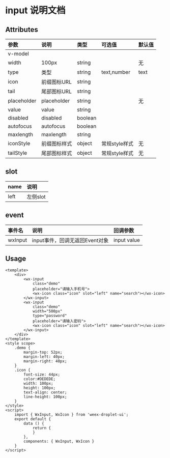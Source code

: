 # input 说明文档

## Attributes

| 参数 | 说明 | 类型 | 可选值 | 默认值 |
| :--- | :--- | :--- | :--- | :--- |
| v-model |  |  |  |  |
| width | 100px | string |  | 无 |
| type | 类型 | string | text,number | text |
| icon | 前缀图标URL | string |  |  |
| tail | 尾部图标URL | string |  |  |
| placeholder | placeholder | string |  | 无 |
| value | value | string |  |  |
| disabled | disabled | boolean |  |  |
| autofocus | autofocus | boolean |  |  |
| maxlength | maxlength | string |  |  |
| iconStyle | 前缀图标样式 | object | 常规style样式 | 无 |
| tailStyle | 尾部图标样式 | object | 常规style样式 | 无 |

## slot

| name | 说明 |
| :--- | :--- |
| left | 左侧slot |

## event

| 事件名 | 说明 | 回调参数 |
| :--- | :--- | :--- |
| wxInput | input事件，回调无返回Event对象 | input value |

## Usage

```
<template>
    <div>
        <wx-input 
            class="demo"
            placeholder="请输入手机号">
            <wx-icon class="icon" slot="left" name="search"></wx-icon>
        </wx-input>                
        <wx-input 
            class="demo"
            width="500px"
            type="password"
            placeholder="请输入密码">
            <wx-icon class="icon" slot="left" name="search"></wx-icon>
        </wx-input>
    </div>
</template>
<style scope>
    .demo {
        margin-top: 52px;
        margin-left: 40px;
        margin-right: 40px;
    }
    .icon {
        font-size: 44px;
        color:#DEDEDE;
        width: 100px;
        height: 100px;
        text-align: center;
        line-height: 100px;
    }
</style>
<script>
    import { WxInput, WxIcon } from 'weex-droplet-ui';
    export default {
        data () {
            return {
            }
        },
        components: { WxInput, WxIcon }
    }
</script>
```



